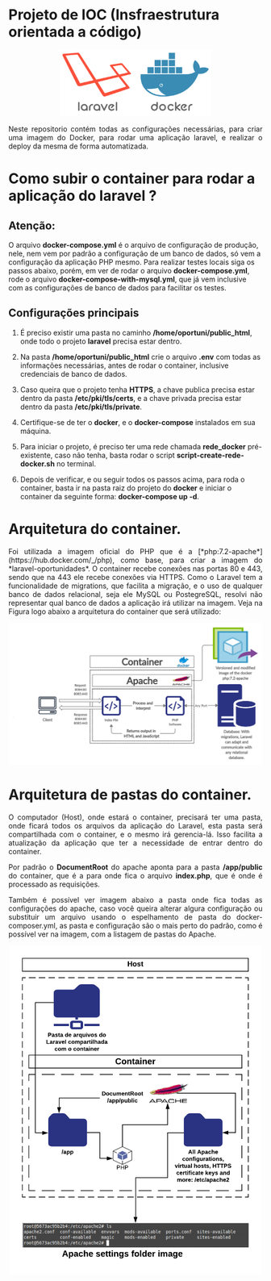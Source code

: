 # Projeto de IOC (Insfraestrutura orientada a código)

<p align="center">
    <img src="./img/laravel_docker.png" width="300">
</p>

<p align=justify>
Neste repositorio contém todas as configurações necessárias, para criar
uma imagem do Docker, para rodar uma aplicação laravel, e realizar o deploy
da mesma de forma automatizada.
</p>

# Como subir o container para rodar a aplicação do laravel ?

## Atenção:
O arquivo <b>docker-compose.yml</b> é o arquivo de configuração de produção, nele, nem vem por padrão a configuração de um banco de dados, só vem a configuração da aplicação PHP mesmo. Para realizar testes locais siga os passos abaixo, porém, em ver de rodar o arquivo <b>docker-compose.yml</b>, rode o arquivo <b>docker-compose-with-mysql.yml</b>, que já vem inclusive com as configurações de banco de dados para facilitar os testes.

## Configurações principais

1. É preciso existir uma pasta no caminho <strong>/home/oportuni/public_html</strong>, onde todo o projeto <strong>laravel</strong> precisa estar dentro.

2. Na pasta <strong>/home/oportuni/public_html</strong> crie o arquivo <strong>.env</strong> com todas as informações necessárias, antes de rodar o container, inclusive credenciais de banco de dados.

3. Caso queira que o projeto tenha <strong>HTTPS</strong>, a chave publica precisa estar dentro da pasta <strong>/etc/pki/tls/certs</strong>, e a chave privada precisa estar dentro da pasta <strong>/etc/pki/tls/private</strong>.


4. Certifique-se de ter o <strong>docker</strong>, e o <strong>docker-compose</strong> instalados em sua máquina.

5. Para iniciar o projeto, é preciso ter uma rede chamada <strong>rede_docker</strong> pré-existente, caso não tenha, basta rodar o script <strong>script-create-rede-docker.sh</strong> no terminal.

6. Depois de verificar, e ou seguir todos os passos acima, para roda o container, basta ir na pasta raiz do projeto do <strong>docker</strong> e iniciar o container da seguinte forma: <strong>docker-compose up -d</strong>.

# Arquitetura do container.

<p align="justify">
Foi utilizada a imagem oficial do PHP que é a [*php:7.2-apache*](https://hub.docker.com/_/php), como base, para criar a imagem do *laravel-oportunidades*. O container recebe conexões nas portas 80 e 443, sendo que na 443 ele recebe conexões via HTTPS. Como o Laravel tem a funcionalidade de migrations, que facilita a migração, e o uso de qualquer banco de dados relacional, seja ele MySQL ou PostegreSQL, resolvi não representar qual banco de dados a aplicação irá utilizar na imagem. Veja na Figura logo abaixo a arquitetura do container que será utilizado:
</p>

<p align="center">
    <img src="./img/laravel_docker_oportunidades.png" width="1000">
</p>

# Arquitetura de pastas do container.

<p align="justify">
O computador (Host), onde estará o container, precisará ter uma pasta, onde ficará todos os arquivos da aplicação do Laravel, esta pasta será compartilhada com o container, e o mesmo irá gerencia-lá. Isso facilita a atualização da aplicação que ter a necessidade de entrar dentro do container.
</p>

<p align="justify">
Por padrão o <b>DocumentRoot</b> do apache aponta para a pasta <b>/app/public</b> do container, que é a para onde fica o arquivo <b>index.php</b>, que é onde é processado as requisições.
</p>

<p align="justify">
Também é possível ver imagem abaixo a pasta onde fica todas as configurações do apache, caso você queira alterar algura configuração ou substituir um arquivo usando o espelhamento de pasta do docker-composer.yml, as pasta e configuração são o mais perto do padrão, como é possível ver na imagem, com a listagem de pastas do Apache.
</p>

<p align="center">
    <img src="./img/arquitetura_do_container.png" width="500">
</p>